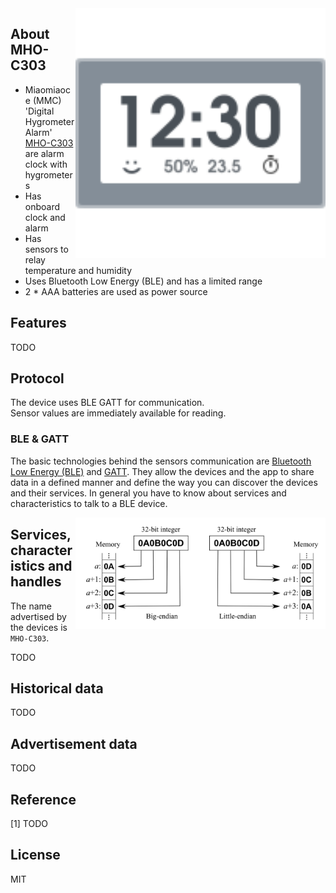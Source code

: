 
<img src="hygrotemp_alarm.svg" width="400px" alt="Digital Hygrometer Alarm" align="right" />

## About MHO-C303

* Miaomiaoce (MMC) 'Digital Hygrometer Alarm' [MHO-C303]() are alarm clock with hygrometers
* Has onboard clock and alarm
* Has sensors to relay temperature and humidity
* Uses Bluetooth Low Energy (BLE) and has a limited range
* 2 * AAA batteries are used as power source

## Features

TODO

## Protocol

The device uses BLE GATT for communication.  
Sensor values are immediately available for reading.  

### BLE & GATT

The basic technologies behind the sensors communication are [Bluetooth Low Energy (BLE)](https://en.wikipedia.org/wiki/Bluetooth_Low_Energy) and [GATT](https://www.bluetooth.com/specifications/gatt).
They allow the devices and the app to share data in a defined manner and define the way you can discover the devices and their services.
In general you have to know about services and characteristics to talk to a BLE device.

<img src="endianness.png" width="400px" alt="Endianness" align="right" />

## Services, characteristics and handles

The name advertised by the devices is `MHO-C303`.

TODO

## Historical data

TODO

## Advertisement data

TODO

## Reference

[1] TODO

## License

MIT

